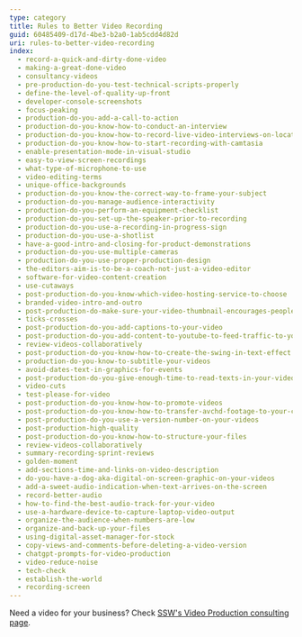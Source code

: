 ```yaml
---
type: category
title: Rules to Better Video Recording
guid: 60485409-d17d-4be3-b2a0-1ab5cdd4d82d
uri: rules-to-better-video-recording
index:
  - record-a-quick-and-dirty-done-video
  - making-a-great-done-video
  - consultancy-videos
  - pre-production-do-you-test-technical-scripts-properly
  - define-the-level-of-quality-up-front
  - developer-console-screenshots
  - focus-peaking
  - production-do-you-add-a-call-to-action
  - production-do-you-know-how-to-conduct-an-interview
  - production-do-you-know-how-to-record-live-video-interviews-on-location
  - production-do-you-know-how-to-start-recording-with-camtasia
  - enable-presentation-mode-in-visual-studio
  - easy-to-view-screen-recordings
  - what-type-of-microphone-to-use
  - video-editing-terms
  - unique-office-backgrounds
  - production-do-you-know-the-correct-way-to-frame-your-subject
  - production-do-you-manage-audience-interactivity
  - production-do-you-perform-an-equipment-checklist
  - production-do-you-set-up-the-speaker-prior-to-recording
  - production-do-you-use-a-recording-in-progress-sign
  - production-do-you-use-a-shotlist
  - have-a-good-intro-and-closing-for-product-demonstrations
  - production-do-you-use-multiple-cameras
  - production-do-you-use-proper-production-design
  - the-editors-aim-is-to-be-a-coach-not-just-a-video-editor
  - software-for-video-content-creation
  - use-cutaways
  - post-production-do-you-know-which-video-hosting-service-to-choose
  - branded-video-intro-and-outro
  - post-production-do-make-sure-your-video-thumbnail-encourages-people-to-watch-the-video
  - ticks-crosses
  - post-production-do-you-add-captions-to-your-video
  - post-production-do-you-add-content-to-youtube-to-feed-traffic-to-your-other-sites
  - review-videos-collaboratively
  - post-production-do-you-know-how-to-create-the-swing-in-text-effect
  - production-do-you-know-to-subtitle-your-videos
  - avoid-dates-text-in-graphics-for-events
  - post-production-do-you-give-enough-time-to-read-texts-in-your-videos
  - video-cuts
  - test-please-for-video
  - post-production-do-you-know-how-to-promote-videos
  - post-production-do-you-know-how-to-transfer-avchd-footage-to-your-computer
  - post-production-do-you-use-a-version-number-on-your-videos
  - post-production-high-quality
  - post-production-do-you-know-how-to-structure-your-files
  - review-videos-collaboratively
  - summary-recording-sprint-reviews
  - golden-moment
  - add-sections-time-and-links-on-video-description
  - do-you-have-a-dog-aka-digital-on-screen-graphic-on-your-videos
  - add-a-sweet-audio-indication-when-text-arrives-on-the-screen
  - record-better-audio
  - how-to-find-the-best-audio-track-for-your-video
  - use-a-hardware-device-to-capture-laptop-video-output
  - organize-the-audience-when-numbers-are-low
  - organize-and-back-up-your-files
  - using-digital-asset-manager-for-stock
  - copy-views-and-comments-before-deleting-a-video-version
  - chatgpt-prompts-for-video-production
  - video-reduce-noise
  - tech-check
  - establish-the-world
  - recording-screen
---
```


Need a video for your business? Check [SSW's Video Production consulting page](https://ssw.com.au/consulting/video-production).
